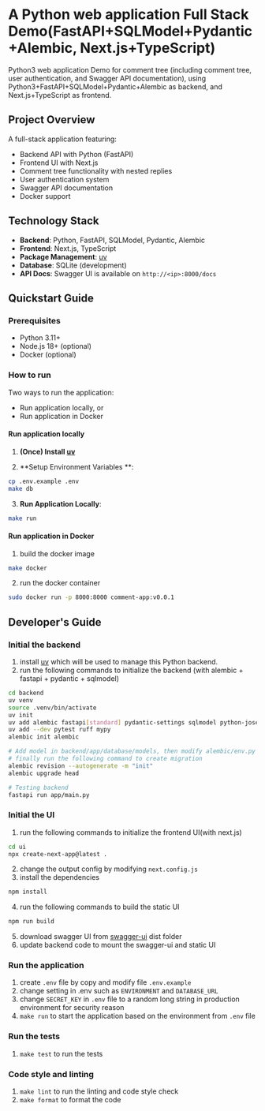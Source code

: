 # A Python web application Full Stack Demo(FastAPI+SQLModel+Pydantic+Alembic, Next.js+TypeScript)
Python3 web application Demo for comment tree (including comment tree, user authentication, and Swagger API documentation), using Python3+FastAPI+SQLModel+Pydantic+Alembic as backend, and Next.js+TypeScript as frontend.

## Project Overview
A full-stack application featuring:
- Backend API with Python (FastAPI)
- Frontend UI with Next.js
- Comment tree functionality with nested replies
- User authentication system
- Swagger API documentation
- Docker support

## Technology Stack
- **Backend**: Python, FastAPI, SQLModel, Pydantic, Alembic
- **Frontend**: Next.js, TypeScript
- **Package Management**: [uv](https://docs.astral.sh/uv/)
- **Database**: SQLite (development)
- **API Docs**: Swagger UI is available on `http://<ip>:8000/docs`

## Quickstart Guide

### Prerequisites
- Python 3.11+
- Node.js 18+ (optional)
- Docker (optional)

### How to run
Two ways to run the application:
- Run application locally, or
- Run application in Docker

#### Run application locally 
1. **(Once) Install [uv](https://docs.astral.sh/uv/)**

2. **Setup Environment Variables **:
```bash
cp .env.example .env
make db
```

3. **Run Application Locally**:
```bash
make run
```

#### Run application in Docker
1. build the docker image
```bash
make docker
```
2. run the docker container
```bash
sudo docker run -p 8000:8000 comment-app:v0.0.1
```


## Developer's Guide

### Initial the backend
1. install [uv](https://docs.astral.sh/uv/) which will be used to manage this Python backend.
2. run the following commands to initialize the backend (with alembic + fastapi + pydantic + sqlmodel)
```bash
cd backend
uv venv 
source .venv/bin/activate
uv init
uv add alembic fastapi[standard] pydantic-settings sqlmodel python-jose[cryptography] passlib python-multipart
uv add --dev pytest ruff mypy
alembic init alembic

# Add model in backend/app/database/models, then modify alembic/env.py to add model's metadata,
# finally run the following command to create migration
alembic revision --autogenerate -m "init"
alembic upgrade head

# Testing backend
fastapi run app/main.py
```


### Initial the UI
1. run the following commands to initialize the frontend UI(with next.js)
```bash
cd ui
npx create-next-app@latest .
```
2. change the output config by modifying `next.config.js`
3. install the dependencies
```bash
npm install
```
4. run the following commands to build the static UI
```bash
npm run build
```
5. download swagger UI from [swagger-ui](https://github.com/swagger-api/swagger-ui.git) dist folder
6. update backend code to mount the swagger-ui and static UI


### Run the application
1. create `.env` file by copy and modify file `.env.example`
2. change setting in .env such as `ENVIRONMENT` and `DATABASE_URL` 
3. change `SECRET_KEY` in `.env` file to a random long string in production environment for security reason
4. `make run` to start the application based on the environment from `.env` file


### Run the tests
1. `make test` to run the tests


### Code style and linting
1. `make lint` to run the linting and code style check
2. `make format` to format the code
